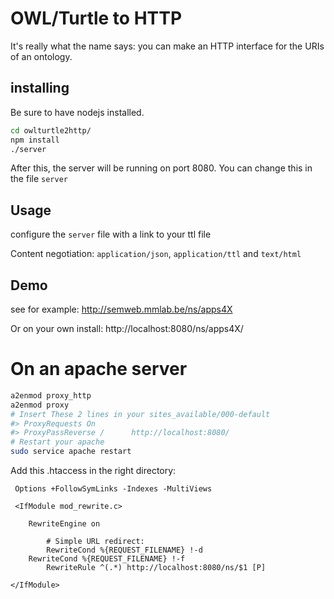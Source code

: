 # OWL/Turtle to HTTP

It's really what the name says: you can make an HTTP interface for the URIs of an ontology.

## installing

Be sure to have nodejs installed.

```bash
cd owlturtle2http/
npm install
./server
```

After this, the server will be running on port 8080. You can change this in the file `server`

## Usage

configure the `server` file with a link to your ttl file

Content negotiation: `application/json`, `application/ttl` and `text/html`

## Demo

see for example: http://semweb.mmlab.be/ns/apps4X

Or on your own install: http://localhost:8080/ns/apps4X/

# On an apache server

```bash
a2enmod proxy_http
a2enmod proxy
# Insert These 2 lines in your sites_available/000-default 
#> ProxyRequests On
#> ProxyPassReverse /      http://localhost:8080/
# Restart your apache
sudo service apache restart

```

Add this .htaccess in the right directory:
```htaccess
 Options +FollowSymLinks -Indexes -MultiViews
    
 <IfModule mod_rewrite.c>
        
 	RewriteEngine on
        
        # Simple URL redirect:
        RewriteCond %{REQUEST_FILENAME} !-d
	RewriteCond %{REQUEST_FILENAME} !-f
        RewriteRule ^(.*) http://localhost:8080/ns/$1 [P]

</IfModule>
```
